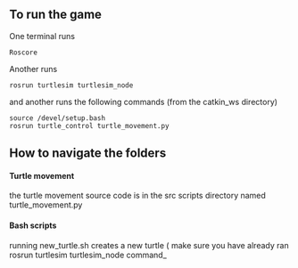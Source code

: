 ## To run the game

One terminal runs
```
Roscore
```
Another runs
```
rosrun turtlesim turtlesim_node
```
and another runs the following commands (from the catkin_ws directory)
```
source /devel/setup.bash
rosrun turtle_control turtle_movement.py
```
## How to navigate the folders
#### Turtle movement
the turtle movement source code is in the src scripts directory named turtle_movement.py
#### Bash scripts
running new_turtle.sh creates a new turtle ( make sure you have already ran rosrun turtlesim turtlesim_node command_
